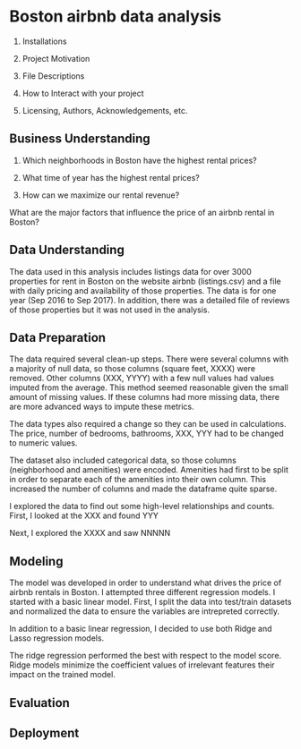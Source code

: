# Boston airbnb data analysis

1. Installations

2. Project Motivation

3. File Descriptions

4. How to Interact with your project

5. Licensing, Authors, Acknowledgements, etc.




## Business Understanding

1. Which neighborhoods in Boston have the highest rental prices?

2. What time of year has the highest rental prices?

3. How can we maximize our rental revenue? 

What are the major factors that influence the price of an airbnb rental in Boston?

## Data Understanding

The data used in this analysis includes listings data for over 3000 properties for rent in Boston on the website airbnb (listings.csv) and a file with daily pricing and availability of those properties.  The data is for one year (Sep 2016 to Sep 2017). In addition, there was a detailed file of reviews of those properties but it was not used in the analysis.

## Data Preparation

The data required several clean-up steps.  There were several columns with a majority of null data, so those columns (square feet, XXXX) were removed. Other columns (XXX, YYYY) with a few null values had values imputed from the average. This method seemed reasonable given the small amount of missing values.  If these columns had more missing data, there are more advanced ways to impute these metrics.

The data types also required a change so they can be used in calculations. The price, number of bedrooms, bathrooms, XXX, YYY had to be changed to numeric values.

The dataset also included categorical data, so those columns (neighborhood and amenities) were encoded. Amenities had first to be split  in order to separate each of the amenities into their own column. This increased the number of columns and made the dataframe quite sparse.

I explored the data to find out some high-level relationships and counts. First, I looked at the XXX and found YYY

Next, I explored the XXXX and saw NNNNN

## Modeling

The model was developed in order to understand what drives the price of airbnb rentals in Boston.  I attempted three different regression models.  I started with a basic linear model. First, I split the data into test/train datasets and normalized the data to ensure the variables are intrepreted correctly.

In addition to a basic linear regression, I decided to use both Ridge and Lasso regression models.

The ridge regression performed the best with respect to the model score.  Ridge models minimize the coefficient values of irrelevant features their impact on the trained model.



## Evaluation
## Deployment

